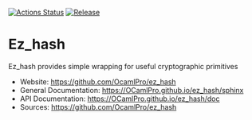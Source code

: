 
[![Actions Status](https://github.com/OCamlPro/ez_hash/workflows/Main%20Workflow/badge.svg)](https://github.com/OCamlPro/ez_hash/actions)
[![Release](https://img.shields.io/github/release/OCamlPro/ez_hash.svg)](https://github.com/OCamlPro/ez_hash/releases)

# Ez_hash


Ez_hash provides simple wrapping for useful cryptographic primitives

* Website: https://github.com/OcamlPro/ez_hash
* General Documentation: https://OCamlPro.github.io/ez_hash/sphinx
* API Documentation: https://OCamlPro.github.io/ez_hash/doc
* Sources: https://github.com/OcamlPro/ez_hash
